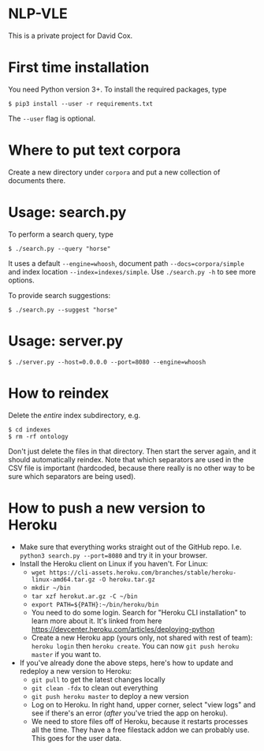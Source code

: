 NLP-VLE
=======

This is a private project for David Cox.

First time installation
=======================

You need Python version 3+. To install the required packages, type

    $ pip3 install --user -r requirements.txt

The `--user` flag is optional.

Where to put text corpora
=========================

Create a new directory under `corpora` and put a new collection of documents
there.

Usage: search.py
================

To perform a search query, type

    $ ./search.py --query "horse"

It uses a default `--engine=whoosh`, document path `--docs=corpora/simple` and
index location `--index=indexes/simple`. Use `./search.py -h` to see more
options.

To provide search suggestions:

    $ ./search.py --suggest "horse"

Usage: server.py
================

    $ ./server.py --host=0.0.0.0 --port=8080 --engine=whoosh

How to reindex
==============

Delete the *entire* index subdirectory, e.g.

    $ cd indexes
    $ rm -rf ontology

Don't just delete the files in that directory. Then start the server again, and
it should automatically reindex. Note that which separators are used in the CSV
file is important (hardcoded, because there really is no other way to be sure
which separators are being used).

How to push a new version to Heroku
===================================

  * Make sure that everything works straight out of the GitHub repo. I.e.
    `python3 search.py --port=8080` and try it in your browser.
  * Install the Heroku client on Linux if you haven't. For Linux:
    * `wget https://cli-assets.heroku.com/branches/stable/heroku-linux-amd64.tar.gz -O heroku.tar.gz`
    * `mkdir ~/bin`
    * `tar xzf herokut.ar.gz -C ~/bin`
    * `export PATH=${PATH}:~/bin/heroku/bin`
    * You need to do some login. Search for "Heroku CLI installation" to learn
      more about it. It's linked from here https://devcenter.heroku.com/articles/deploying-python
    * Create a new Heroku app (yours only, not shared with rest of team):
      `heroku login` then `heroku create`. You can now `git push heroku master`
      if you want to.
  * If you've already done the above steps, here's how to update and redeploy a
    new version to Heroku:
    * `git pull` to get the latest changes locally
    * `git clean -fdx` to clean out everything
    * `git push heroku master` to deploy a new version
    * Log on to Heroku. In right hand, upper corner, select "view logs" and see
      if there's an error (*after* you've tried the app on heroku).
    * We need to store files off of Heroku, because it restarts processes all the
      time. They have a free filestack addon we can probably use. This goes for
      the user data.
